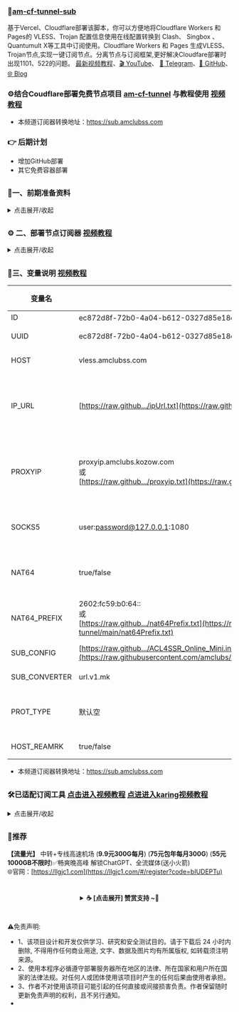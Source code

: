 ### 🚀[am-cf-tunnel-sub](https://github.com/amclubs/am-cf-tunnel-sub)
基于Vercel、Cloudflare部署该脚本，你可以方便地将Cloudflare Workers 和 Pages的 VLESS、Trojan 配置信息使用在线配置转换到 Clash、 Singbox 、Quantumult X等工具中订阅使用。Cloudflare Workers 和 Pages 生成VLESS、Trojan节点,实现一键订阅节点。分离节点与订阅框架,更好解决Cloudfare部署时出现1101、522的问题。 [最新视频教程](https://www.youtube.com/watch?v=i-XnnP-MptY&t=596s)、[🎬 YouTube](https://youtube.com/@am_clubs?sub_confirmation=1)、 [💬 Telegram](https://t.me/am_clubs)、[📂 GitHub](https://github.com/amclubs)、[🌐 Blog](https://amclubss.com)

### ⚙️结合Coudflare部署免费节点项目 [am-cf-tunnel](https://github.com/amclubs/am-cf-tunnel) 与教程使用 [视频教程](https://youtu.be/i-XnnP-MptY)
- 本频道订阅器转换地址：https://sub.amclubss.com

### 👉 后期计划
- 增加GitHub部署
- 其它免费容器部署

##
### 📝一、前期准备资料
<details>
<summary>点击展开/收起</summary>

### 1、注册免费**Vercel**帐号(GitHub方式连接就可以注册)
- 注册地址：https://vercel.com <a href="https://www.youtube.com/watch?v=ZxHLLlxuJyI&t=50s">[点击观看视频教程]</a>

### 2、注册**免费域名** [点击观看所有免费域名视频教程](https://www.youtube.com/playlist?list=PLGVQi7TjHKXZGODTvB8DEervrmHANQ1AR)

### 3、**订阅工具** [点击观看使用视频教程](https://youtu.be/xGOL57cmvaw)
👉 [点击加入TG群 数字套利｜交流群](https://t.me/AM_CLUBS)发送关键字 **工具** 获取下载

### 4、Cloudflare标准 **端口** 知识  [点击观看优选IP视频教程](https://youtu.be/pKrlfRRB0gU)
- 80系端口(HTTP)：80，8080，8880，2052，2082，2086，2095
- 443系端口(HTTPS)：443，2053，2083，2087，2096，8443
- [IP落地测试工具地址](https://ip.sb/)

### 4、结合loudflare部署免费节点项目与教程使用 [am-cf-tunnel](https://github.com/amclubs/am-cf-tunnel)

</details>

##
### ⚙️ 二、部署节点订阅器 [视频教程](https://www.youtube.com/watch?v=i-XnnP-MptY&t=596s)

<details>
<summary>点击展开/收起</summary>

#### `①` Vercel方式部署 [视频教程](https://www.youtube.com/watch?v=i-XnnP-MptY&t=596s)
1. Fork或克隆本仓库[am-cf-tunnel-sub](https://github.com/amclubs/am-cf-tunnel-sub)到您的 GitHub/GitLab 账户
2. 登录 [Vercel](https://vercel.com)，点击"New Project" <a href="https://www.youtube.com/watch?v=ZxHLLlxuJyI&t=28s">[点击观看注册视频教程]</a>
3. 导入您的仓库，使用默认设置
4. **⚠️ 重要：在"Settings" > "Environment Variables"中添加 `UUID` 和 `HOST` 变量（必须设置）**
5. 点击"Deploy"

访问 `http://部署域名` 即可。

#### `②` Cloudfare方式部署（Pages GitHub）
1. 部署 Cloudflare Pages：
   - 在 Github 上先 Fork 本项目[am-cf-tunnel-sub](https://github.com/amclubs/am-cf-tunnel-sub)，并点上 Star !!!
   - 在 CloudFlare主页的左边菜单的 `计算(Workers)` 选项卡 -> 点击 `Workers 和 Pages` -> 右上方点击 -> `创建应用程序` -> 选择 `Pages`里的 `导入现有 Git 存储库` 点击 `开始使用` -> 选择GitHub 点击`连接GitHub`根据提示授权GitHub和项目(此步已有可忽略)后 -> 选中 `am-cf-tunnel-sub`项目后 -> 点击 `开始设置` -> 可修改`项目名称`(此名称自己命名) 后 -> 右下方点击 `保存并部署`即可。
2. 设置节点UUID和HOST变量： 
   - 在 Pages控制台的 `设置` 选项卡 -> 点击 `设置` -> 左方点击 `变量和机密` -> 右方点击  `添加` -> 变量名称 填入 `UUID`(此名称固定不能变) ，值填入CF部署节点ID -> 再点击添加变量 填入 `HOST`(此名称固定不能变)，值填入CF部署的自定义域名 后 -> 右下方点击 `保存`。
   - 在 `设置` 选项卡，点击 `部署` -> 在所有部署 找到最新一条部署记录 ，在右边点击 3个点 `...` 选择 `重试部署` 即可。
3. 给 Pages绑定 CNAME自定义域：[无域名绑定Cloudflare部署视频教程]->[免费域名教程1](https://youtu.be/wHJ6TJiCF0s) [免费域名教程2](https://youtu.be/yEF1YoLVmig)  [免费域名教程3](https://www.youtube.com/watch?v=XS0EgqckUKo&t=320s)
   - 在 Pages控制台的 `自定义域`选项卡，下方点击 `设置自定义域`。
   - 填入你的自定义次级域名，注意不要使用你的根域名，例如：
     您分配到的域名是 `amclubss.com`，则添加自定义域填入 `sub.amclubss.com`即可，点击 `激活域`即可。    
4. 验证部署是否成功：
   - 访问 `https://[YOUR-WORKERS-URL]` 即可进入登录页面,登录成功就是完成部署(默认登录密码(UUID)是：ec872d8f-72b0-4a04-b612-0327d85e18ed)。
   - 例如 `https://sub.amclubss.com` 然后进入登录页面 -> 输入密码 `ec872d8f-72b0-4a04-b612-0327d85e18ed` -> 点击登录 -> 成功登录。 
5. 修改默认登录密码(ID)变量，(强烈要求修改，防止别人用你节点)： 
   - 在 Pages控制台的 `设置` 选项卡 -> 点击 `设置` -> 左方点击 `变量和机密` -> 右方点击  `添加` -> 变量名称 填入 `ID`(此名称固定不能变) ，自己设置复杂的密码 -> 右下方点击 `保存`。
   - 在 `设置` 选项卡，点击 `部署` -> 在所有部署 找到最新一条部署记录 ，在右边点击 3个点 `...` 选择 `重试部署` 即可。
   - 保存成功后，原登录密码(ID)已作废不能访问，用新登录密码(ID)登录访问即可。
6. 本频道订阅器转换地址：https://sub.amclubss.com

</details>

## 
### 🔧三、变量说明 [视频教程](https://www.youtube.com/watch?v=i-XnnP-MptY&t=596s)
| 变量名 | 示例 | 必填 | 备注 | YT |
|-----|-----|-----|-----|-----|
| ID   | ec872d8f-72b0-4a04-b612-0327d85e18ed（默认）|✅| 订阅器的登录密码 | |
| UUID | ec872d8f-72b0-4a04-b612-0327d85e18ed |✅| Cloudflare部署节点的ID变量值[在线获取UUID](https://1024tools.com/uuid)   |  |
| HOST | vless.amclubss.com |✅| Cloudflare部署节点的域名或自定域名 | |
| IP_URL           | [https://raw.github.../ipUrl.txt](https://raw.githubusercontent.com/amclubs/am-cf-tunnel/main/ipUrl.txt)           |❌| （推荐）优选(ipv4、ipv6、域名、API)地址(支持多个之间`,`或 换行 作间隔)，支持文件连接后里带PROXYIP参数，可以实现不同区域优先IP使用不同的PROXYIP固定区域，解决IP乱跳问题  | [视频教程](https://www.youtube.com/watch?v=4fcyJjstFdg&t=349s)|
| PROXYIP          | proxyip.amclubs.kozow.com </br>或</br> [https://raw.github.../proxyip.txt](https://raw.githubusercontent.com/amclubs/am-cf-tunnel/main/proxyip.txt)  |❌| 访问CloudFlare的CDN代理节点(支持多PROXYIP, PROXYIP之间使用`,`或 换行 作间隔),支持端口设置默认443 如: proxyip.amclubs.kozow.com:2053 ，支持远程txt或csv文件| [视频教程](https://youtu.be/pKrlfRRB0gU) |
| SOCKS5           | user:password@127.0.0.1:1080         |❌| 优先作为访问CFCDN站点的SOCKS5代理                                                   | [视频教程](https://youtu.be/Bw82BH_ecC4) |
| NAT64           | true/false                           |❌| 默认false,是否开启nat做PROXYIP(反代IP)，开启后优选使用NAT64再用PROXYIP       | [视频教程](https://www.youtube.com/watch?v=nx80sGpVoBM&t=533s) |
| NAT64_PREFIX  | 2602:fc59:b0:64::  </br>或</br> [https://raw.github.../nat64Prefix.txt](https://raw.githubusercontent.com/amclubs/am-cf-tunnel/main/nat64Prefix.txt)    |❌| 指定自定NAT64前缀,不填走CF默认的 (https://amclubss.com/public/)     | [视频教程](https://www.youtube.com/watch?v=nx80sGpVoBM&t=533s)|
| SUB_CONFIG       | [https://raw.github.../ACL4SSR_Online_Mini.ini](https://raw.githubusercontent.com/amclubs/ACL4SSR/main/Clash/config/ACL4SSR_Online_Full_MultiMode.ini) |❌| clash、singbox等 订阅转换配置文件  ||
| SUB_CONVERTER    | url.v1.mk                    |❌| clash、singbox等 订阅转换后端的api地址                               ||
| PROT_TYPE        | 默认空          |❌|      默认空,就是生成vless和trojan节点，vless(只生成vless节点)，trojan(只生成trojan节点)           | [视频教程](https://www.youtube.com/watch?v=emEBm8Gw2wI&t=922s) |
| HOST_REAMRK           | true/false                            |❌ | 默认false,是否用订阅域名做节点别名                                      ||

- 本频道订阅器转换地址：https://sub.amclubss.com
  
## 
### 🛠已适配订阅工具 [点击进入视频教程](https://youtu.be/xGOL57cmvaw) [点进进入karing视频教程](https://youtu.be/M3vLLBWfuFg)
<details>
<summary>点击展开/收起</summary>

- Mac（苹果电脑）
   - [v2rayU](https://github.com/yanue/V2rayU/releases) | [clash-verge-rev](https://github.com/clash-verge-rev/clash-verge-rev/releases) | [Quantumult X](https://apps.apple.com/us/app/quantumult-x/id1443988620) |  [小火箭](https://apps.apple.com/us/app/shadowrocket/id932747118) | [surge](https://apps.apple.com/us/app/surge-5/id1442620678) | [karing](https://karing.app/download) | [sing-box](https://github.com/SagerNet/sing-box/releases)  | [Clash Nyanpasu](https://github.com/keiko233/clash-nyanpasu/releases) | [openclash](https://github.com/vernesong/OpenClash/releases) | [Hiddify](https://github.com/hiddify/hiddify-next/releases)

- Win（win系统电脑）
   - [v2rayN](https://github.com/2dust/v2rayN/releases) |  [clash-verge-rev](https://github.com/clash-verge-rev/clash-verge-rev/releases) | [sing-box](https://github.com/SagerNet/sing-box/releases) |  [Clash Nyanpasu](https://github.com/keiko233/clash-nyanpasu/releases) | [openclash](https://github.com/vernesong/OpenClash/releases)  | [karing](https://karing.app/download) |  [Hiddify](https://github.com/hiddify/hiddify-next/releases)
     
- IOS（苹果手机）
   - [clash-verge-rev](https://github.com/clash-verge-rev/clash-verge-rev/releases) |  [Quantumult X](https://apps.apple.com/us/app/quantumult-x/id1443988620)  |  [小火箭](https://apps.apple.com/us/app/shadowrocket/id932747118)  |  [surge](https://apps.apple.com/us/app/surge-5/id1442620678) |  [sing-box](https://github.com/SagerNet/sing-box/releases) | [Clash Nyanpasu](https://github.com/keiko233/clash-nyanpasu/releases) | [karing](https://karing.app/download) | [Hiddify](https://github.com/hiddify/hiddify-next/releases)
     
- Android（安卓手机）
   - [v2rayNG](https://github.com/2dust/v2rayNG/releases) |  [clash-verge-rev](https://github.com/clash-verge-rev/clash-verge-rev/releases) | [sing-box](https://github.com/SagerNet/sing-box/releases) |  [Clash Nyanpasu](https://github.com/keiko233/clash-nyanpasu/releases) |  [karing](https://karing.app/download) | [Hiddify](https://github.com/hiddify/hiddify-next/releases)

- 软路由
   - [openclash(clash.meta)](https://github.com/vernesong/OpenClash/releases) 
  
</details>

##
###  🌟推荐
**【流量光】** 中转+专线高速机场 (**9.9元300G每月**) (**75元包年每月300G**) (**55元1000GB不限时**)✅畅爽晚高峰 解锁ChatGPT、全流媒体(送小火箭)
</br>🌐官网：[https://llgjc1.com](https://llgjc1.com/#/register?code=bIUDEPTu)

# 
<center>
<details><summary><strong> ☕ [点击展开] 赞赏支持 ~🧧</strong></summary>
*我非常感谢您的赞赏和支持，它们将极大地激励我继续创新，持续产生有价值的工作。*

- **USDT-TRC20:** `TWTxUyay6QJN3K4fs4kvJTT8Zfa2mWTwDD`
- **TRX-TRC20:** `TWTxUyay6QJN3K4fs4kvJTT8Zfa2mWTwDD`

<div align="center"> 
  <img src="https://github.com/user-attachments/assets/e6cdc42a-6374-4722-b833-601738f72196" width="200"></br> 
  TRC10/TRC20扫码支付 
</div> 
</details>
</center>

# 
 ⚠️免责声明:
 - 1、该项目设计和开发仅供学习、研究和安全测试目的。请于下载后 24 小时内删除, 不得用作任何商业用途, 文字、数据及图片均有所属版权, 如转载须注明来源。
 - 2、使用本程序必循遵守部署服务器所在地区的法律、所在国家和用户所在国家的法律法规。对任何人或团体使用该项目时产生的任何后果由使用者承担。
 - 3、作者不对使用该项目可能引起的任何直接或间接损害负责。作者保留随时更新免责声明的权利，且不另行通知。
 - 
